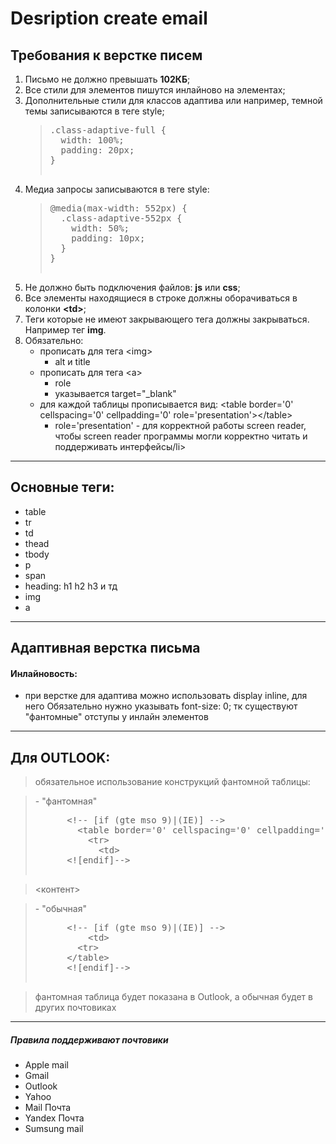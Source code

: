 # Desription create email
## Требования к верстке писем
  <ol>
    <li>Письмо не должно превышать <b>102КБ</b>;</li>
    <li>Все стили для элементов пишутся инлайново на элементах;</li>
    <li>Дополнительные стили для классов адаптива или например, темной темы записываются в теге style;</li>
      <blockquote>
        <pre>
.class-adaptive-full {
  width: 100%;
  padding: 20px;
}
        </pre>
      </blockquote>
    <li>Медиа запросы записываются в теге style:
      <blockquote>
        <pre>
@media(max-width: 552px) {
  .class-adaptive-552px {
    width: 50%;
    padding: 10px;
  }
}
        </pre>
      </blockquote>
    </li>
    <li>Не должно быть подключения файлов: <b>js</b> или <b>css</b>;</li>
    <li>Все элементы находящиеся в строке должны оборачиваться в колонки <b>&lt;td&gt;</b>;</li>
    <li>Теги которые не имеют закрывающего тега должны закрываться. Например тег  <b>img</b>.</li>
    <li>
      Обязательно:
      <ul>
        <li>
          прописать для тега &lt;img&gt;
          <ul>
            <li>alt и title</li>
          </ul>
        </li>
      </ul>
      <ul>
        <li>
          прописать для тега &lt;a&gt;
          <ul>
            <li>role</li>
            <li>указывается target="_blank"</li>
          </ul>
        </li>
      </ul>
      <ul>
        <li>
          для каждой таблицы прописывается вид:
          &lt;table border='0' cellspacing='0' cellpadding='0' role='presentation'&gt;&lt;/table&gt;
          <ul>
            <li>role='presentation' - для корректной работы screen reader, чтобы screen reader программы могли корректно читать и поддерживать интерфейсы/li>
        </ul>
      </li>
  </ol>

  <hr>


## Основные теги:
  <ul>
    <li>table</li>
    <li>tr</li>
    <li>td</li>
    <li>thead</li>
    <li>tbody</li>
    <li>p</li>
    <li>span</li>
    <li>heading: h1 h2 h3 и тд</li>
    <li>img</li>
    <li>a</li>
  </ul>

  <hr>


## Адаптивная верстка письма
#### Инлайновость:
  <ul>
    <li>
      при верстке для адаптива можно использовать display inline, для него Обязательно нужно указывать font-size: 0; тк существуют "фантомные" отступы у инлайн элементов
    </li>
  </ul>

  <hr>

## Для OUTLOOK:
  <blockquote>
    обязательное использование конструкций фантомной таблицы:
  </blockquote>

  <blockquote>
    - "фантомная"
    <pre>
      &lt;!-- [if (gte mso 9)|(IE)] --&gt;
        &lt;table border='0' cellspacing='0' cellpadding='0' role='presentation'&gt;&lt;/table&gt;
          &lt;tr&gt;
            &lt;td&gt;
      &lt;![endif]--&gt;
    </pre>
  </blockquote>
  <blockquote>
    <контент>
  </blockquote>
  <blockquote>
    - "обычная"
    <pre>
      &lt;!-- [if (gte mso 9)|(IE)] --&gt;
          &lt;td&gt;
        &lt;tr&gt;
      &lt;/table&gt;
      &lt;![endif]--&gt
    </pre>
  </blockquote>
  <blockquote>
    фантомная таблица будет показана в Outlook, а обычная будет в других почтовиках
  </blockquote>

  <hr>

##### Правила поддерживают почтовики
  <ul>
    <li>
      Apple mail
    </li>
    <li>
      Gmail
    </li>
    <li>
      Outlook
    </li>
    <li>
      Yahoo
    </li>
    <li>
      Mail Почта
    </li>
    <li>
      Yandex Почта
    </li>
    <li>
      Sumsung mail
    </li>
  </ul>
